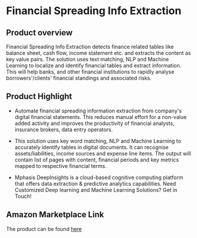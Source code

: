 #  Financial Spreading Info Extraction

## Product overview

Financial Spreading Info Extraction detects finance related tables like balance sheet, cash flow, income statement etc. and extracts the content as key value pairs. The solution uses text matching, NLP and Machine Learning to localize and identify financial tables and extract information. This will help banks, and other financial institutions to rapidly analyse borrowers'/clients' financial standings and associated risks. 



## Product Highlight 

* Automate financial spreading information extraction from company's digital financial statements. This reduces manual effort for a non-value added activity and improves the productivity of financial analysts, insurance brokers, data entry operators.

* This solution uses key word matching, NLP and Machine Learning  to accurately identify  tables in digital documents. It can recognise assets/liabilities, income sources and expense line items. The output will contain list of pages with content, financial periods and key metrics mapped to respective financial terms. 

* Mphasis DeepInsights is a cloud-based cognitive computing platform that offers data extraction & predictive analytics capabilities. Need Customized Deep learning and Machine Learning Solutions? Get in Touch!

## Amazon Marketplace Link
The product can be found [here](https://aws.amazon.com/marketplace/pp/prodview-grip2ega2nrya)
